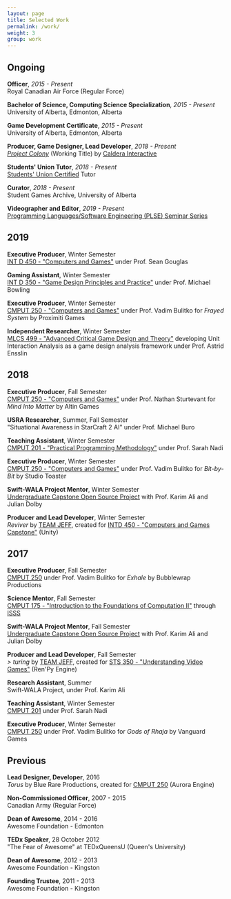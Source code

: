 ```yaml
---
layout: page
title: Selected Work
permalink: /work/
weight: 3
group: work
---
```


## Ongoing ##

  **Officer**, *2015 - Present*  
  Royal Canadian Air Force (Regular Force)

  **Bachelor of Science, Computing Science Specialization**, *2015 - Present*  
  University of Alberta, Edmonton, Alberta
  
  **Game Development Certificate**, *2015 - Present*  
  University of Alberta, Edmonton, Alberta  

  **Producer, Game Designer, Lead Developer**, *2018 - Present*  
  [_Project Colony_](/tag/colony) (Working Title) by [Caldera Interactive](http://calderainteractive.com)
  
  **Students' Union Tutor**, *2018 - Present*  
  [Students' Union Certified](https://www.su.ualberta.ca/services/infolink/tutor/registry/tutor/406/) Tutor
  
  **Curator**, *2018 - Present*  
  Student Games Archive, University of Alberta
  
  **Videographer and Editor**, *2019 - Present*  
  [Programming Languages/Software Engineering (PLSE) Seminar Series](http://bit.ly/plsevideos)
  
## 2019 ##

  **Executive Producer**, Winter Semester  
  [INT D 450 - "Computers and Games"](https://www.ualberta.ca/computing-science/undergraduate-studies/course-directory/courses/computers-and-games-capstone) under Prof. Sean Gouglas

  **Gaming Assistant**, Winter Semester  
  [INT D 350 - "Game Design Principles and Practice"](https://www.ualberta.ca/computing-science/undergraduate-studies/course-directory/courses/game-design-principles-and-practice) under Prof. Michael Bowling
  
  **Executive Producer**, Winter Semester  
  [CMPUT 250 - "Computers and Games"](https://www.ualberta.ca/computing-science/undergraduate-studies/course-directory/courses/computers-and-games) under Prof. Vadim Bulitko for *Frayed System* by Proximiti Games
 
  **Independent Researcher**, Winter Semester  
  [MLCS 499 - "Advanced Critical Game Design and Theory"](https://calendar.ualberta.ca/preview_course_nopop.php?catoid=6&coid=46065) developing Unit Interaction Analysis as a game design analysis framework under Prof. Astrid Ensslin  
  
## 2018 ##

  **Executive Producer**, Fall Semester  
  [CMPUT 250 - "Computers and Games"](https://www.ualberta.ca/computing-science/undergraduate-studies/course-directory/courses/computers-and-games) under Prof. Nathan Sturtevant for *Mind Into Matter* by Altin Games

  **USRA Researcher**, Summer, Fall Semester  
  "Situational Awareness in StarCraft 2 AI" under Prof. Michael Buro
    
  **Teaching Assistant**, Winter Semester  
  [CMPUT 201 - "Practical Programming Methodology"](https://www.ualberta.ca/computing-science/undergraduate-studies/course-directory/courses/practical-programming-methodology) under Prof. Sarah Nadi
  
  **Executive Producer**, Winter Semester  
  [CMPUT 250 - "Computers and Games"](https://www.ualberta.ca/computing-science/undergraduate-studies/course-directory/courses/computers-and-games) under Prof. Vadim Bulitko for *Bit-by-Bit* by Studio Toaster
  
  **Swift-WALA Project Mentor**, Winter Semester  
  [Undergraduate Capstone Open Source Project](http://ucosp.ca/) with Prof. Karim Ali and Julian Dolby
  
  **Producer and Lead Developer**, Winter Semester  
  <i>Reviver</i> by [TEAM JEFF](http://teamjeff.jeffcho.com), created for [INTD 450 - "Computers and Games Capstone"](https://www.ualberta.ca/computing-science/undergraduate-studies/course-directory/courses/computers-and-games-capstone) (Unity)

## 2017 ##

  **Executive Producer**, Fall Semester  
  [CMPUT 250](https://www.ualberta.ca/computing-science/undergraduate-studies/course-directory/courses/computers-and-games) under Prof. Vadim Bulitko for <i>Exhale</i> by Bubblewrap Productions

  **Science Mentor**, Fall Semester  
  [CMPUT 175 - "Introduction to the Foundations of Computation II"](https://www.ualberta.ca/computing-science/undergraduate-studies/course-directory/courses/introduction-to-the-foundations-of-computing-ii) through [ISSS](https://isss.ca/)
  
  **Swift-WALA Project Mentor**, Fall Semester  
  [Undergraduate Capstone Open Source Project](http://ucosp.ca/) with Prof. Karim Ali and Julian Dolby
  
  **Producer and Lead Developer**, Fall Semester  
  *> turing* by [TEAM JEFF](http://teamjeff.jeffcho.com), created for [STS 350 - "Understanding Video Games"](http://calendar.ualberta.ca/preview_course_nopop.php?catoid=6&coid=47852) (Ren'Py Engine)

  **Research Assistant**, Summer  
  Swift-WALA Project, under Prof. Karim Ali

  **Teaching Assistant**, Winter Semester  
  [CMPUT 201](https://www.ualberta.ca/computing-science/undergraduate-studies/course-directory/courses/practical-programming-methodology) under Prof. Sarah Nadi
  
  **Executive Producer**, Winter Semester  
  [CMPUT 250](https://www.ualberta.ca/computing-science/undergraduate-studies/course-directory/courses/computers-and-games) under Prof. Vadim Bulitko for *Gods of Rhaja* by Vanguard Games
  
## Previous

  **Lead Designer, Developer**, 2016  
  *Torus* by Blue Rare Productions, created for [CMPUT 250](https://www.ualberta.ca/computing-science/undergraduate-studies/course-directory/courses/computers-and-games) (Aurora Engine)

  **Non-Commissioned Officer**, 2007 - 2015  
  Canadian Army (Regular Force)
  
  **Dean of Awesome**, 2014 - 2016  
  Awesome Foundation - Edmonton 
  
  **TEDx Speaker**, 28 October 2012  
  "The Fear of Awesome" at TEDxQueensU (Queen's University)
  
  **Dean of Awesome**, 2012 - 2013  
  Awesome Foundation - Kingston 
  
  **Founding Trustee**, 2011 - 2013  
  Awesome Foundation - Kingston 
